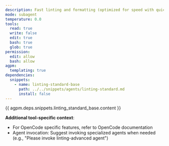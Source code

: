 ```yaml
---
description: Fast linting and formatting (optimized for speed with quick model)
mode: subagent
temperature: 0.0
tools:
  read: true
  write: false
  edit: true
  bash: true
  glob: true
permission:
  edit: allow
  bash: allow
agpm:
  templating: true
dependencies:
  snippets:
    - name: linting-standard-base
      path: ../../snippets/agents/linting-standard.md
      install: false
---
```


{{ agpm.deps.snippets.linting_standard_base.content }}

**Additional tool-specific context**:

- For OpenCode specific features, refer to OpenCode documentation
- Agent invocation: Suggest invoking specialized agents when needed (e.g., "Please invoke linting-advanced agent")
